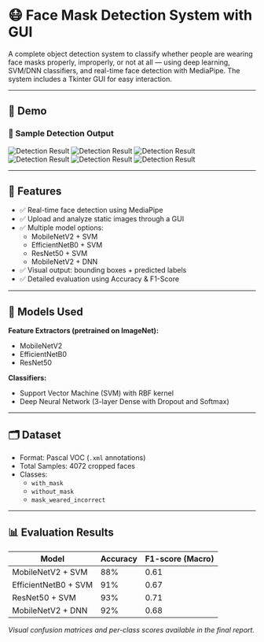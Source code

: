 # 😷 Face Mask Detection System with GUI

A complete object detection system to classify whether people are wearing face masks properly, improperly, or not at all — using deep learning, SVM/DNN classifiers, and real-time face detection with MediaPipe. The system includes a Tkinter GUI for easy interaction.

---

## 📸 Demo

### 🧪 Sample Detection Output
![Detection Result](screenshots/1.png)
![Detection Result](screenshots/2.png)
![Detection Result](screenshots/3.png)
![Detection Result](screenshots/4.png)
![Detection Result](screenshots/5.png)
![Detection Result](screenshots/6.png)


---

## 🚀 Features

- ✅ Real-time face detection using MediaPipe
- ✅ Upload and analyze static images through a GUI
- ✅ Multiple model options:
  - MobileNetV2 + SVM
  - EfficientNetB0 + SVM
  - ResNet50 + SVM
  - MobileNetV2 + DNN
- ✅ Visual output: bounding boxes + predicted labels
- ✅ Detailed evaluation using Accuracy & F1-Score

---

## 🧠 Models Used

**Feature Extractors (pretrained on ImageNet):**
- MobileNetV2
- EfficientNetB0
- ResNet50

**Classifiers:**
- Support Vector Machine (SVM) with RBF kernel
- Deep Neural Network (3-layer Dense with Dropout and Softmax)

---

## 🗂️ Dataset

- Format: Pascal VOC (`.xml` annotations)
- Total Samples: 4072 cropped faces
- Classes:
  - `with_mask`
  - `without_mask`
  - `mask_weared_incorrect`

---

## 📊 Evaluation Results

| Model                 | Accuracy | F1-score (Macro) |
|-----------------------|----------|------------------|
| MobileNetV2 + SVM     | 88%      | 0.61             |
| EfficientNetB0 + SVM  | 91%      | 0.67             |
| ResNet50 + SVM        | 93%      | 0.71             |
| MobileNetV2 + DNN     | 92%      | 0.68             |

*Visual confusion matrices and per-class scores available in the final report.*
